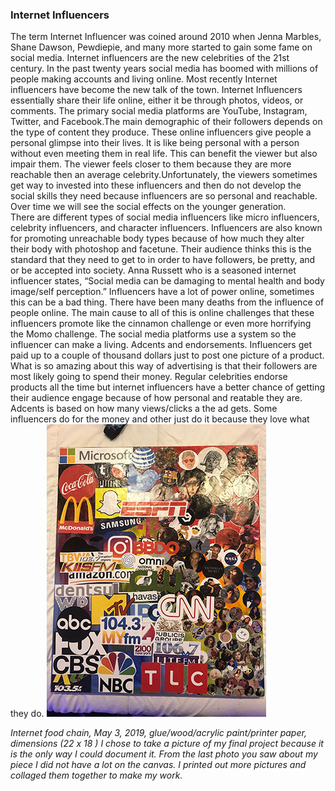 ### Internet Influencers


The term Internet Influencer was coined around 2010 when Jenna Marbles, Shane Dawson, Pewdiepie, and many more started to gain some fame on social media.
Internet influencers are the new celebrities of the 21st century. In the past twenty years social media has boomed with millions of people making accounts and living online. Most recently Internet influencers have become the new talk of the town. Internet Influencers essentially share their life online, either it be through photos, videos, or comments. The primary social media platforms are YouTube, Instagram, Twitter, and Facebook.The main demographic of their followers depends on the type of content they produce. These online influencers give people a personal glimpse into their lives. It is like being personal with a person without even meeting them in real life. This can benefit the viewer but also impair them. The viewer feels closer to them because they are more reachable then an average celebrity.Unfortunately, the viewers sometimes get way to invested into these influencers and then do not develop the social skills they need because influencers are so personal and reachable. Over time we will see the social effects on the younger generation.  
There are different types of social media influencers like micro influencers, celebrity influencers, and character influencers. Influencers are also known for promoting unreachable body types because of how much they alter their body with photoshop and facetune. Their audience thinks this is the standard that they need to get to in order to have followers, be pretty, and or be accepted into society. Anna Russett who is a seasoned internet influencer states, “Social media can be damaging to mental health and body image/self perception.” Influencers have a lot of power online, sometimes this can be a bad thing. There have been many deaths from the influence of people online. The main cause to all of this is online challenges that these influencers promote like the cinnamon challenge or even more horrifying the Momo challenge.
The social media platforms use a system so the influencer can make a living. Adcents and endorsements. Influencers get paid up to a couple of thousand dollars just to post one picture of a product. What is so amazing about this way of advertising is that their followers are most likely going to spend their money. Regular celebrities endorse products all the time but internet influencers have a better chance of getting their audience engage because of how personal and reatable they are. Adcents is based on how many views/clicks a the ad gets. Some influencers do for the money and other just do it because they love what they do.
![final](final.png)

*Internet food chain, May 3, 2019, glue/wood/acrylic paint/printer paper, dimensions (22 x 18 )
I chose to take a picture of my final project because it is the only way I could document it. From the last photo you saw about my piece I did not have a lot on the canvas. I printed out more pictures and collaged them together to make my work.*

